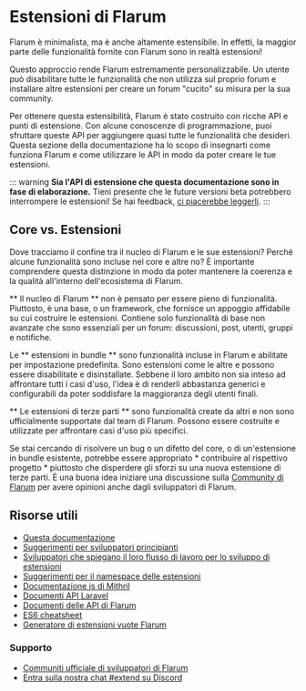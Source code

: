 # Estensioni di Flarum

Flarum è minimalista, ma è anche altamente estensibile. In effetti, la maggior parte delle funzionalità fornite con Flarum sono in realtà estensioni!

Questo approccio rende Flarum estremamente personalizzabile. Un utente può disabilitare tutte le funzionalità che non utilizza sul proprio forum e installare altre estensioni per creare un forum "cucito" su misura per la sua community.

Per ottenere questa estensibilità, Flarum è stato costruito con ricche API e punti di estensione. Con alcune conoscenze di programmazione, puoi sfruttare queste API per aggiungere quasi tutte le funzionalità che desideri. Questa sezione della documentazione ha lo scopo di insegnarti come funziona Flarum e come utilizzare le API in modo da poter creare le tue estensioni.

::: warning
**Sia l'API di estensione che questa documentazione sono in fase di elaborazione.** Tieni presente che le future versioni beta potrebbero interrompere le estensioni! Se hai feedback, [ci piacerebbe leggerli](https://discuss.flarum.org/).
:::

## Core vs. Estensioni

Dove tracciamo il confine tra il nucleo di Flarum e le sue estensioni? Perché alcune funzionalità sono incluse nel core e altre no? È importante comprendere questa distinzione in modo da poter mantenere la coerenza e la qualità all'interno dell'ecosistema di Flarum.

** Il nucleo di Flarum ** non è pensato per essere pieno di funzionalità. Piuttosto, è una base, o un framework, che fornisce un appoggio affidabile su cui costruire le estensioni. Contiene solo funzionalità di base non avanzate che sono essenziali per un forum: discussioni, post, utenti, gruppi e notifiche.

Le ** estensioni in bundle ** sono funzionalità incluse in Flarum e abilitate per impostazione predefinita. Sono estensioni come le altre e possono essere disabilitate e disinstallate. Sebbene il loro ambito non sia inteso ad affrontare tutti i casi d'uso, l'idea è di renderli abbastanza generici e configurabili da poter soddisfare la maggioranza degli utenti finali.

** Le estensioni di terze parti ** sono funzionalità create da altri e non sono ufficialmente supportate dal team di Flarum. Possono essere costruite e utilizzate per affrontare casi d'uso più specifici.

Se stai cercando di risolvere un bug o un difetto del core, o di un'estensione in bundle esistente, potrebbe essere appropriato * contribuire al rispettivo progetto * piuttosto che disperdere gli sforzi su una nuova estensione di terze parti. È una buona idea iniziare una discussione sulla [Community di Flarum](https://discuss.flarum.org/) per avere opinioni anche dagli sviluppatori di Flarum.

## Risorse utili

- [Questa documentazione](start.md)
- [Suggerimenti per sviluppatori principianti](https://discuss.flarum.org/d/5512-extension-development-tips)
- [Sviluppatori che spiegano il loro flusso di lavoro per lo sviluppo di estensioni](https://discuss.flarum.org/d/6320-extension-developers-show-us-your-workflow)
- [Suggerimenti per il namespace delle estensioni](https://discuss.flarum.org/d/9625-flarum-extension-namespacing-tips)
- [Documentazione js di Mithril](https://mithril.js.org/)
- [Documenti API Laravel](https://laravel.com/api/6.x/)
- [Documenti delle API di Flarum](https://api.flarum.org)
- [ES6 cheatsheet](https://github.com/DrkSephy/es6-cheatsheet)
- [Generatore di estensioni vuote Flarum](https://discuss.flarum.org/d/11333-flarum-extension-generator-by-reflar/)

### Supporto

- [Communiti ufficiale di sviluppatori di Flarum](https://discuss.flarum.org/t/dev)
- [Entra sulla nostra chat #extend su Discord](https://flarum.org/discord/)
